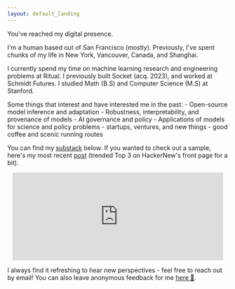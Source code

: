 ```yaml
---
layout: default_landing
---
```


You've reached my digital presence. 

I'm a human based out of San Francisco (mostly). Previously, I've spent chunks of my life in New York, Vancouver, Canada, and Shanghai. 
                    
I currently spend my time on machine learning research and engineering problems at Ritual. I previously built Socket (acq. 2023), and worked at Schmidt Futures. I studied Math (B.S) and Computer Science (M.S) at Stanford. 

Some things that interest and have interested me in the past: 
    - Open-source model inference and adaptation
    - Robustness, interpretability, and provenance of models 
    - AI governance and policy 
	- Applications of models for science and policy problems
    - startups, ventures, and new things
    - good coffee and scenic running routes

<!-- I am currently part of a team experimenting with new ways of powering up social networks. 

If you are interested in helping build out our experiment, particularly if you are someone interested in software engineering, growth, or tokenomics, reach out! See more via the <a href="build" data-toggle="tooltip" data-original-title="{{site.build}}">build</a> page.  -->

<!-- 
I'm a **Master's student @ [Stanford](https://profiles.stanford.edu/eva-zhang)**, currently pursuing interests in mathematics, computer science, and tech. policy. Formally, I am pursuing a Master's in Computer Science (AI track), and completed a Bachelor's in Mathematics. Check out my [Build](https://www.evazhang.com/build) page for more specific technical experiences.
 -->
<!-- I studied Mathematics (B.S) and Computer Science (M.S) at <a href="courses" data-toggle="tooltip" data-original-title="{{site.courses}}">Stanford</a>. Here are some places and communities I've spent some time at.  -->

<!-- <img src="images/newPresentation1.jpg" width="500"/> -->

<!-- I've lived in Vancouver, Canada, Shanghai, China, and most recently Stanford, USA. 
 -->
<!-- **Things I'm prioritizing learning more about in 2020:** 

- algorithmic policy, especially regulatory trends on fairness
- large-scale healthcare digitization 
- digital infrastructure, trends in education in developing economies --> 
<!-- 
Courses I've enjoyed at Stanford include *Groups & Rings, Biodesign Ventures, Energy Policy, Deep Generative Models, Philosophy of Love, Neurodegeneration and Intracellular Trafficking, Stochastic Processes*, and *Computer Systems & Networking*.  -->

<!-- In a past life, I have spent a sizable amount of time travelling for Model UN and debate. Arguing with people has given me useful practice for defending my questionable (or so I have been told) [music](https://open.spotify.com/user/evazhung?si=zAJdV4WNRiWQr3CUW8qswQ) and productivity habits in college. I'm not putting these on the Internet for fear of reader retaliation, happy to chat more offline.  -->

<!-- I'm currently working on a few projects for 2021. I would especially love to chat if you are interested in or have experience in algorithmic policy and AI fairness & interpretability.  -->

<!-- When choosing work, I prioritize learning. -->

You can find my [substack](https://evaz.substack.com) below. If you wanted to check out a sample, here's my most recent [post](https://twitter.com/newsycombinator/status/1349990374899646464) (trended Top 3 on HackerNew's front page for a bit). 

<div style="display: flex; justify-content: center;">
    <iframe src="https://evaz.substack.com/embed" width="480" height="200" style="border:0px solid #EEE; background:white;" frameborder="0" scrolling="no"></iframe>
</div> 


<!-- You can leave anonymous feedback for me, good or bad,[here 💭](https://www.evazhang.com/feedback/). Hearing new perspectives is always refreshing - feel free to reach out to me by email! 


I've recently started a [substack](https://evaz.substack.com) to document my thoughts more in 2021. Websites are great, but there's always something special about chatting in person (read: Zoom, for now).  -->

I always find it refreshing to hear new perspectives - feel free to reach out by email! You can also leave anonymous feedback for me [here 💭](https://www.evazhang.com/feedback/). 